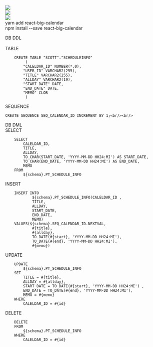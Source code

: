 <img src = "https://velog.velcdn.com/images/fearofcod/post/d1be2686-ff27-49de-a2dc-e37030b0d26f/image.gif"><br/>
<img src = "https://velog.velcdn.com/images/fearofcod/post/c714e43e-642b-4014-9676-5ceae84966c4/image.gif"><br/>
<img src = "https://velog.velcdn.com/images/fearofcod/post/9e69dc53-cf2c-4e0d-931b-e41d6ecd1c0e/image.gif"><br/>
yarn add react-big-calendar <br/>
npm install --save react-big-calendar<br/>


DB DDL<br>  
TABLE

	    CREATE TABLE "SCOTT"."SCHEDULEINFO" 
		     (	
		    "CALELDAR_ID" NUMBER(*,0), 
		  	"USER_ID" VARCHAR2(255), 
		  	"TITLE" VARCHAR2(255), 
		  	"ALLDAY" VARCHAR2(19),
		  	"START_DATE" DATE, 
		  	"END_DATE" DATE, 
		  	"MEMO" CLOB
		     )
  SEQUENCE
   
    CREATE SEQUENCE SEQ_CALENDAR_ID INCREMENT BY 1;<br/><br/>

DB DML<br/>
  SELECT

		SELECT
			CALELDAR_ID,
			TITLE,
			ALLDAY,
			TO_CHAR(START_DATE, 'YYYY-MM-DD HH24:MI') AS START_DATE,
			TO_CHAR(END_DATE, 'YYYY-MM-DD HH24:MI') AS END_DATE,
			MEMO
		FROM
			${schema}.PT_SCHEDULE_INFO

  INSERT


   		INSERT INTO
				${schema}.PT_SCHEDULE_INFO(CALELDAR_ID ,
				TITLE,
				ALLDAY,
				START_DATE,
				END_DATE,
				MEMO)
		VALUES(${schema}.SEQ_CALENDAR_ID.NEXTVAL,
				#{title},
				#{allday},
				TO_DATE(#{start}, 'YYYY-MM-DD HH24:MI'),
				TO_DATE(#{end}, 'YYYY-MM-DD HH24:MI'),
				#{memo})

  UPDATE

    	UPDATE 
			${schema}.PT_SCHEDULE_INFO 
		SET
			TITLE = #{title},
			ALLDAY = #{allday}, 
			START_DATE = TO_DATE(#{start}, 'YYYY-MM-DD HH24:MI') ,
			END_DATE = TO_DATE(#{end}, 'YYYY-MM-DD HH24:MI'),
			MEMO = #{memo}
		WHERE
			CALELDAR_ID = #{id}

  DELETE

   		DELETE
		FROM
			${schema}.PT_SCHEDULE_INFO
		WHERE
			CALELDAR_ID = #{id}
